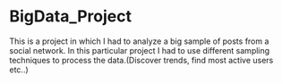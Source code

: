 # BigData_Project
This is a project in which I had to analyze a big sample of posts from a social network. In this particular project I had to use different sampling techniques  to process the data.(Discover trends, find most active users etc..)
